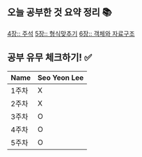 ## 오늘 공부한 것 요약 정리 📚
[4장:: 주석](https://radical-colony-e9a.notion.site/4-4e45d7ca82764af283e7e69ce3369d36)
[5장:: 형식맞추기](https://radical-colony-e9a.notion.site/5-2c44aee22367496b905f3fa985d90355)
[6장:: 객체와 자료구조](https://radical-colony-e9a.notion.site/6-a93b756fb6754149af7683bcdc784168)

## 공부 유무 체크하기! ✅
| Name | Seo Yeon Lee |
| --- | --- |
| 1주차 | X |
| 2주차 | X |
| 3주차 | O |
| 4주차 | O |
| 5주차 | O |
